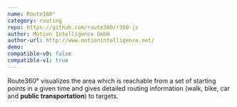 ```yaml
---
name: Route360°
category: routing
repo: https://github.com/route360/r360-js
author: Motion Intelligence GmbH
author-url: http://www.motionintelligence.net/
demo: 
compatible-v0: false
compatible-v1: true
---
```


Route360° visualizes the area which is reachable from a set of starting points in a given time and gives detailed routing information (walk, bike, car and <b>public transportation</b>) to targets.
